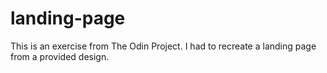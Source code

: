 # landing-page
This is an exercise from The Odin Project. I had to recreate a landing page from a provided design.
